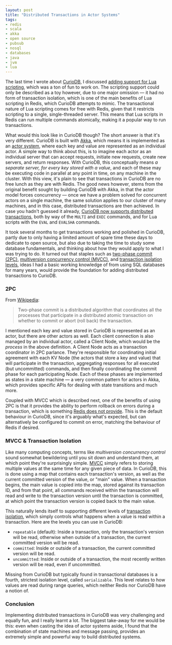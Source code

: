 ```yaml
---
layout: post
title: "Distributed Transactions in Actor Systems"
tags:
- redis
- scala
- akka
- open source
- pubsub
- nosql
- databases
- java
- jvm
- lua
---
```


The last time I wrote about [CurioDB][curiodb], I discussed [adding support for Lua scripting][lua-post], which was a ton of fun to work on. The scripting support could only be described as a toy however, due to one major omission — it had no form of transaction isolation, which is one of the main benefits of Lua scripting in Redis, which CurioDB attempts to mimic. The transactional nature of Lua scripting comes for free with Redis, given that it restricts scripting to a single, single-threaded server. This means that Lua scripts in Redis can run multiple commands atomically, making it a popular way to run transactions.

What would this look like in CurioDB though? The short answer is that it's very different. CurioDB is built with [Akka][akka], which means it is implemented as an [actor system][actor-model], where each key and value are represented as an individual actor. A simple way to think about this, is to imagine each actor as an individual server that can accept requests, initiate new requests, create new servers, and return responses. With CurioDB, this conceptually means *a separate server, for every key stored with a value*, and each of these may be executing code in parallel at any point in time, on any machine in the cluster. With this view, it's plain to see that transactions in CurioDB are no free lunch as they are with Redis. The good news however, stems from the original benefit sought by building CurioDB with Akka, in that the actor model forces concurrency — once we have a problem solved for concurrent actors on a single machine, the same solution applies to our cluster of many machines, and in this case, distributed transactions are then achieved. In case you hadn't guessed it already, [CurioDB now supports distributed transactions][transaction-commits], both by way of the `MULTI` and `EXEC` commands, and for Lua scripts with the `EVAL` and `EVALSHA` commands.

It took several months to get transactions working and polished in CurioDB, partly due to only having a limited amount of spare time these days to dedicate to open source, but also due to taking the time to study some database fundamentals, and thinking about how they would apply to what I was trying to do. It turned out that staples such as [two-phase commit (2PC)][2pc], [multiversion concurrency control (MVCC)][mvcc], and [transaction isolation levels][isolation], ideas I had a basic working knowledge of from using SQL databases for many years, would provide the foundation for adding distributed transactions to CurioDB.

### 2PC

From [Wikipedia][2pc]:

> Two-phase commit is a distributed algorithm that coordinates all the processes that participate in a distributed atomic transaction on whether to commit or abort (roll back) the transaction.

I mentioned each key and value stored in CurioDB is represented as an actor, but there are other actors as well. Each client connection is also managed by an individual actor, called a Client Node, which would be the *process* in the above definition. A Client Node acts as a transaction coordinator in 2PC parlance. They're responsible for coordinating initial agreement with each KV Node (the actors that store a key and value) that will participate in the transaction, aggregating responses for all executed (but uncommitted) commands, and then finally coordinating the commit phase for each participating Node. Each of these phases are implemented as states in a state machine — a very common pattern for actors in Akka, which provides specific APIs for dealing with state transitions and much more.

Coupled with MVCC which is described next, one of the benefits of using 2PC is that it provides the ability to perform rollback on errors during a transaction, which is something [Redis does not provide][redis-rollback]. This is the default behaviour in CurioDB, since it's arguably what's expected, but can alternatively be configured to commit on error, matching the behaviour of Redis if desired.

### MVCC & Transaction Isolation

Like many computing concepts, terms like *multiversion concurrency control* sound somewhat bewildering until you sit down and understand them, at which point they're surprisingly simple. [MVCC][mvcc] simply refers to storing multiple values at the same time for any given piece of data. In CurioDB, this is done using a map that contains each transaction's version, as well as the current committed version of the value, or "main" value. When a transaction begins, the main value is copied into the map, stored against its transaction ID, and from that point, all commands received within the transaction will read and write to the transaction version until the transaction is committed, at which point the transaction version is copied back to the main value.

This naturally lends itself to supporting different levels of [transaction isolation][isolation], which simply controls what happens when a value is read within a transaction. Here are the levels you can use in CurioDB:

* `repeatable` (default): Inside a transaction, only the transaction's
  version will be read, otherwise when outside of a transaction, the
  current committed version will be read.
* `committed`: Inside or outside of a transaction, the current
  committed version will be read.
* `uncommitted`: Inside or outside of a transaction, the most recently
  written version will be read, even if uncommitted.

Missing from CurioDB but typically found in transactional databases is a fourth, strictest isolation level, called `serializable`. This level relates to how values are read during range queries, which neither Redis nor CurioDB have a notion of.

### Conclusion

Implementing distributed transactions in CurioDB was very challenging and equally fun, and I really learnt a lot. The biggest take-away for me would be this: even when casting the idea of actor systems aside, I found that the combination of state machines and message passing, provides an extremely simple and powerful way to build distributed systems.

[curiodb]: https://github.com/stephenmcd/curiodb
[lua-post]: /2015/08/08/embedding-lua-in-scala-with-java-oh-my/
[akka]: http://akka.io/
[actor-model]: https://en.wikipedia.org/wiki/Actor_model
[transaction-commits]: https://github.com/stephenmcd/curiodb/compare/324e879338...8c33a334ad
[2pc]: https://en.wikipedia.org/wiki/Two-phase_commit_protocol
[mvcc]: https://en.wikipedia.org/wiki/Multiversion_concurrency_control
[isolation]: https://en.wikipedia.org/wiki/Isolation_(database_systems)
[redis-rollback]: http://redis.io/topics/transactions#why-redis-does-not-support-roll-backs
